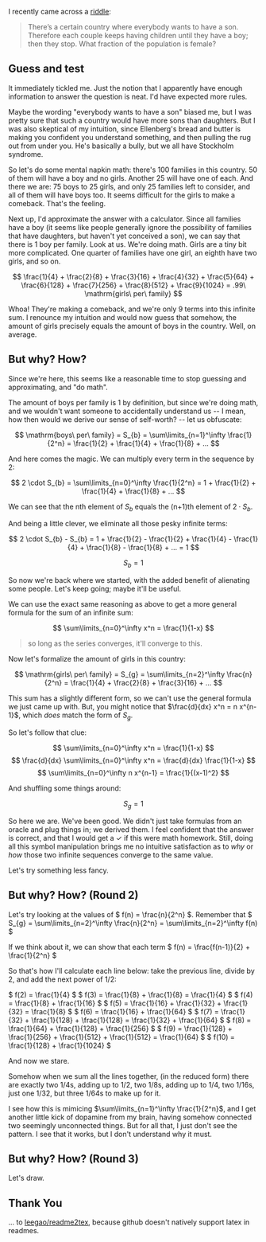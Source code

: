 I recently came across a [riddle]:

> There’s a certain country where everybody wants to have a son. Therefore each
> couple keeps having children until they have a boy; then they stop.  What
> fraction of the population is female?


Guess and test
--------------

It immediately tickled me.  Just the notion that I apparently have enough
information to answer the question is neat.  I'd have expected more rules.

Maybe the wording "everybody wants to have a son" biased me, but I was pretty
sure that such a country would have more sons than daughters.  But I was also
skeptical of my intuition, since Ellenberg's bread and butter is making you
confident you understand something, and then pulling the rug out from under
you.  He's basically a bully, but we all have Stockholm syndrome.

So let's do some mental napkin math: there's 100 families in this country.  50
of them will have a boy and no girls.  Another 25 will have one of each.  And
there we are: 75 boys to 25 girls, and only 25 families left to consider, and
all of them will have boys too.  It seems difficult for the girls to make a
comeback.  That's the feeling.

Next up, I'd approximate the answer with a calculator.  Since all families have
a boy (it seems like people generally ignore the possibility of families that
have daughters, but haven't yet conceived a son), we can say that there is 1
boy per family.  Look at us.  We're doing math.  Girls are a tiny bit more
complicated.  One quarter of families have one girl, an eighth have two girls,
and so on.

$$ \frac{1}{4} + \frac{2}{8} + \frac{3}{16} + \frac{4}{32} + \frac{5}{64} + \frac{6}{128} + \frac{7}{256} + \frac{8}{512} + \frac{9}{1024} = .99\ \mathrm{girls\ per\ family} $$

Whoa!  They're making a comeback, and we're only 9 terms into this infinite
sum.  I renounce my intuition and would now guess that somehow, the amount of
girls precisely equals the amount of boys in the country.  Well, on average.


But why? How?
-------------

Since we're here, this seems like a reasonable time to stop guessing and
approximating, and "do math".

The amount of boys per family is 1 by definition, but since we're doing math,
and we wouldn't want someone to accidentally understand us -- I mean, how then
would we derive our sense of self-worth? -- let us obfuscate:

$$ \mathrm{boys\ per\ family} = S_{b} = \sum\limits_{n=1}^\infty \frac{1}{2^n} = \frac{1}{2} + \frac{1}{4} + \frac{1}{8} + ... $$

And here comes the magic.  We can multiply every term in the sequence by 2:

$$ 2 \cdot S_{b} = \sum\limits_{n=0}^\infty \frac{1}{2^n} = 1 + \frac{1}{2} + \frac{1}{4} + \frac{1}{8} + ... $$

We can see that the nth element of $S_{b}$ equals the (n+1)th element of
$2 \cdot S_{b}$.

And being a little clever, we eliminate all those pesky infinite terms:

$$ 2 \cdot S_{b} - S_{b} = 1 + \frac{1}{2} - \frac{1}{2} + \frac{1}{4} - \frac{1}{4} + \frac{1}{8} - \frac{1}{8} + ... = 1 $$

$$S_{b} = 1$$

So now we're back where we started, with the added benefit of alienating some
people.  Let's keep going; maybe it'll be useful.

We can use the exact same reasoning as above to get a more general formula for
the sum of an infinite sum:

$$ \sum\limits_{n=0}^\infty x^n = \frac{1}{1-x} $$

> so long as the series converges, it'll converge to this.

Now let's formalize the amount of girls in this country:

$$ \mathrm{girls\ per\ family} = S_{g} = \sum\limits_{n=2}^\infty \frac{n}{2^n} = \frac{1}{4} + \frac{2}{8} + \frac{3}{16} + ... $$

This sum has a slightly different form, so we can't use the general formula we
just came up with.  But, you might notice that $\frac{d}{dx} x^n = n x^{n-1}$,
which _does_ match the form of $S_{g}$.

So let's follow that clue:

$$ \sum\limits_{n=0}^\infty x^n = \frac{1}{1-x} $$
$$ \frac{d}{dx} \sum\limits_{n=0}^\infty x^n = \frac{d}{dx} \frac{1}{1-x} $$
$$ \sum\limits_{n=0}^\infty n x^{n-1} = \frac{1}{(x-1)^2} $$

And shuffling some things around:

$$ S_{g} = 1 $$

So here we are.  We've been good.  We didn't just take formulas from an oracle
and plug things in; we derived them.  I feel confident that the answer is
correct, and that I would get a ✓ if this were math homework.  Still, doing all
this symbol manipulation brings me no intuitive satisfaction as to _why_ or
_how_ those two infinite sequences converge to the same value.

Let's try something less fancy.


But why? How? (Round 2)
-----------------------

Let's try looking at the values of $ f(n) = \frac{n}{2^n} $.  Remember that
$ S_{g} = \sum\limits_{n=2}^\infty \frac{n}{2^n} = \sum\limits_{n=2}^\infty f(n) $

If we think about it, we can show that each term
$ f(n) = \frac{f(n-1)}{2} + \frac{1}{2^n} $

So that's how I'll calculate each line below: take the previous line, divide
by 2, and add the next power of 1/2:

$ f(2) = \frac{1}{4} $
$ f(3) = \frac{1}{8} + \frac{1}{8} = \frac{1}{4} $
$ f(4) = \frac{1}{8} + \frac{1}{16} $
$ f(5) = \frac{1}{16} + \frac{1}{32} + \frac{1}{32} = \frac{1}{8} $
$ f(6) = \frac{1}{16} + \frac{1}{64} $
$ f(7) = \frac{1}{32} + \frac{1}{128} + \frac{1}{128} = \frac{1}{32} + \frac{1}{64} $
$ f(8) = \frac{1}{64} + \frac{1}{128} + \frac{1}{256} $
$ f(9) = \frac{1}{128} + \frac{1}{256} + \frac{1}{512} + \frac{1}{512} = \frac{1}{64} $
$ f(10) = \frac{1}{128} + \frac{1}{1024} $

And now we stare.

Somehow when we sum all the lines together, (in the reduced form) there are
exactly two 1/4s, adding up to 1/2, two 1/8s, adding up to 1/4, two 1/16s, just
one 1/32, but three 1/64s to make up for it.

I see how this is mimicing $\sum\limits_{n=1}^\infty \frac{1}{2^n}$, and I get
another little kick of dopamine from my brain, having somehow connected two
seemingly unconnected things.  But for all that, I just don't see the pattern.
I see that it works, but I don't understand why it must.

But why? How? (Round 3)
-----------------------

Let's draw.


Thank You
---------
... to [leegao/readme2tex], because github doesn't natively support latex in
readmes.

[riddle]: https://quomodocumque.wordpress.com/2011/01/10/the-google-puzzle-and-the-perils-of-averaging-ratios/
[leegao/readme2tex]: https://github.com/leegao/readme2tex


